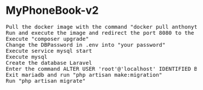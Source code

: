 # MyPhoneBook-v2

<pre>
Pull the docker image with the command "docker pull anthonytla/myphonebook".
Run and execute the image and redirect the port 8080 to the port 8090
Execute "composer upgrade"
Change the DBPassword in .env into "your password"
Execute service mysql start
Execute mysql
Create the database Laravel
Enter the command ALTER USER 'root'@'localhost' IDENTIFIED BY 'your password'
Exit mariadb and run "php artisan make:migration"
Run "php artisan migrate"
</pre>

